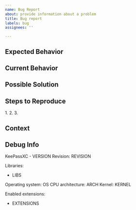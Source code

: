 ```yaml
---
name: Bug Report
about: provide information about a problem
title: Bug report
labels: bug
assignees: ''

---
```


[TIP]:  # ( Provide a general summary of the issue in the title above ^^ )
[TIP]:  # ( DO NOT include screenshots of your actual database! )

## Expected Behavior
[NOTE]: # ( Tell us what you expected to happen )


## Current Behavior
[NOTE]: # ( Tell us what actually happens )


## Possible Solution
[NOTE]: # ( Not required, but suggest a fix/reason for the bug )


## Steps to Reproduce
[NOTE]: # ( Provide a link to a live example, or an unambiguous set of steps to )
[NOTE]: # ( reproduce this bug. Include code to reproduce, if relevant )
1.
2.
3.

## Context
[NOTE]: # ( How has this issue affected you? What unique circumstances do you have? )


## Debug Info
[NOTE]: # ( Paste debug info from Help → About here )
KeePassXC - VERSION
Revision: REVISION

Libraries:
- LIBS

Operating system: OS
CPU architecture: ARCH
Kernel: KERNEL

Enabled extensions:
- EXTENSIONS
